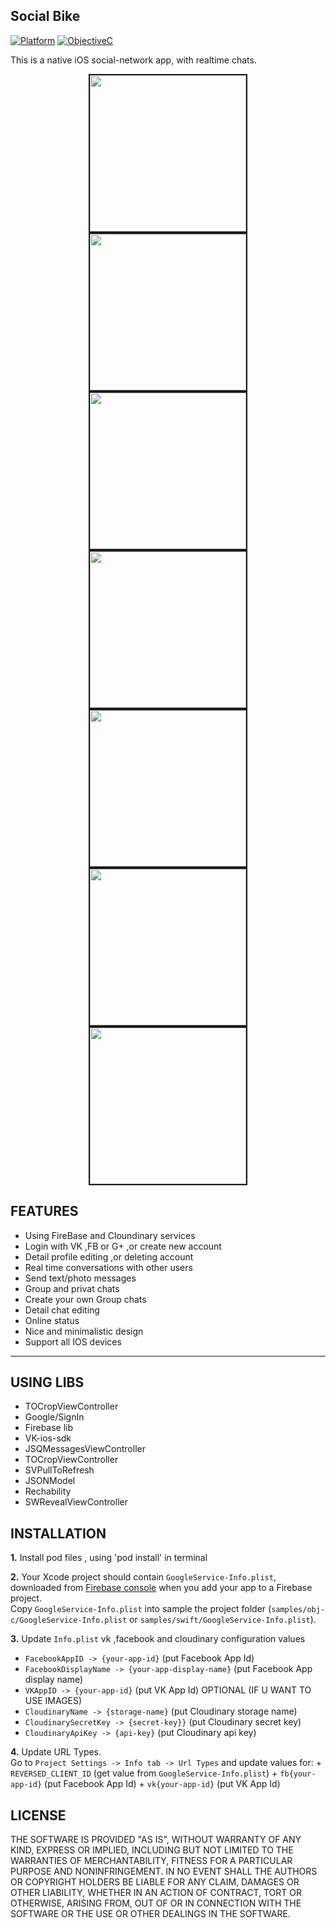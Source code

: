 ## Social Bike

[![Platform](https://img.shields.io/badge/platform-ios-blue.svg?style=flat
)](https://developer.apple.com/iphone/index.action)
[![ObjectiveC](https://img.shields.io/badge/Objective--C-2.0-blue.svg)](https://developer.apple.com/library/content/documentation/Cocoa/Conceptual/ProgrammingWithObjectiveC/Introduction/Introduction.html)

This is a native iOS social-network app, with realtime chats.

<p align="center">
<img src="https://preview.ibb.co/daA1Tv/Simulator_Screen_Shot_Mar_31_2017_4_19_13_PM.png" width="250" border="2">
<img src="https://preview.ibb.co/nJQwva/Simulator_Screen_Shot_Mar_31_2017_4_18_33_PM.png" width="250" border="2">
<img src="https://preview.ibb.co/mpsn1F/Simulator_Screen_Shot_Mar_31_2017_4_54_22_PM.png" width="250" border="2">
<img src="https://preview.ibb.co/duNLMF/Simulator_Screen_Shot_Mar_31_2017_4_18_51_PM.png" width="250" border="2">
<img src="https://preview.ibb.co/eaaqMF/Simulator_Screen_Shot_Mar_31_2017_4_19_00_PM.png" width="250" border="2">
<img src="https://preview.ibb.co/geoYaa/Simulator_Screen_Shot_Mar_31_2017_4_19_05_PM.png" width="250" border="2">
<img src="https://preview.ibb.co/c3Xtaa/Simulator_Screen_Shot_Mar_31_2017_4_19_09_PM.png" width="250" border="2">
</p>

## FEATURES

- Using FireBase and Cloundinary services
- Login with VK ,FB or G+ ,or create new account
- Detail profile editing ,or deleting account
- Real time conversations with other users
- Send text/photo messages
- Group and privat chats
- Create your own Group chats 
- Detail chat editing
- Online status
- Nice and minimalistic design
- Support all IOS devices

---
## USING LIBS

- TOCropViewController
- Google/SignIn
- Firebase lib
- VK-ios-sdk
- JSQMessagesViewController
- TOCropViewController
- SVPullToRefresh
- JSONModel
- Rechability
- SWRevealViewController

## INSTALLATION

**1.** Install pod files , using 'pod install' in terminal

**2.** Your Xcode project should contain `GoogleService-Info.plist`, downloaded from [Firebase console](https://console.firebase.google.com) when you add your app to a Firebase project.<br>
Copy `GoogleService-Info.plist` into sample the project folder (`samples/obj-c/GoogleService-Info.plist` or `samples/swift/GoogleService-Info.plist`).

**3.** Update `Info.plist` vk ,facebook and cloudinary configuration values
  + `FacebookAppID -> {your-app-id}` (put Facebook App Id)
  + `FacebookDisplayName -> {your-app-display-name}` (put Facebook App display name)
  + `VKAppID -> {your-app-id}` (put VK App Id)
  OPTIONAL (IF U WANT TO USE IMAGES)
  + `CloudinaryName -> {storage-name}` (put Cloudinary storage name)
  + `CloudinarySecretKey -> {secret-key}}` (put Cloudinary secret key)
  + `CloudinaryApiKey -> {api-key}` (put Cloudinary api key)

**4.** Update URL Types.<br>
Go to `Project Settings -> Info tab -> Url Types` and update values for:
	+ `REVERSED_CLIENT_ID` (get value from `GoogleService-Info.plist`)
	+ `fb{your-app-id}` (put Facebook App Id)
	+ `vk{your-app-id}` (put VK App Id)

## LICENSE

THE SOFTWARE IS PROVIDED "AS IS", WITHOUT WARRANTY OF ANY KIND, EXPRESS OR
IMPLIED, INCLUDING BUT NOT LIMITED TO THE WARRANTIES OF MERCHANTABILITY,
FITNESS FOR A PARTICULAR PURPOSE AND NONINFRINGEMENT. IN NO EVENT SHALL THE
AUTHORS OR COPYRIGHT HOLDERS BE LIABLE FOR ANY CLAIM, DAMAGES OR OTHER
LIABILITY, WHETHER IN AN ACTION OF CONTRACT, TORT OR OTHERWISE, ARISING FROM,
OUT OF OR IN CONNECTION WITH THE SOFTWARE OR THE USE OR OTHER DEALINGS IN
THE SOFTWARE.
